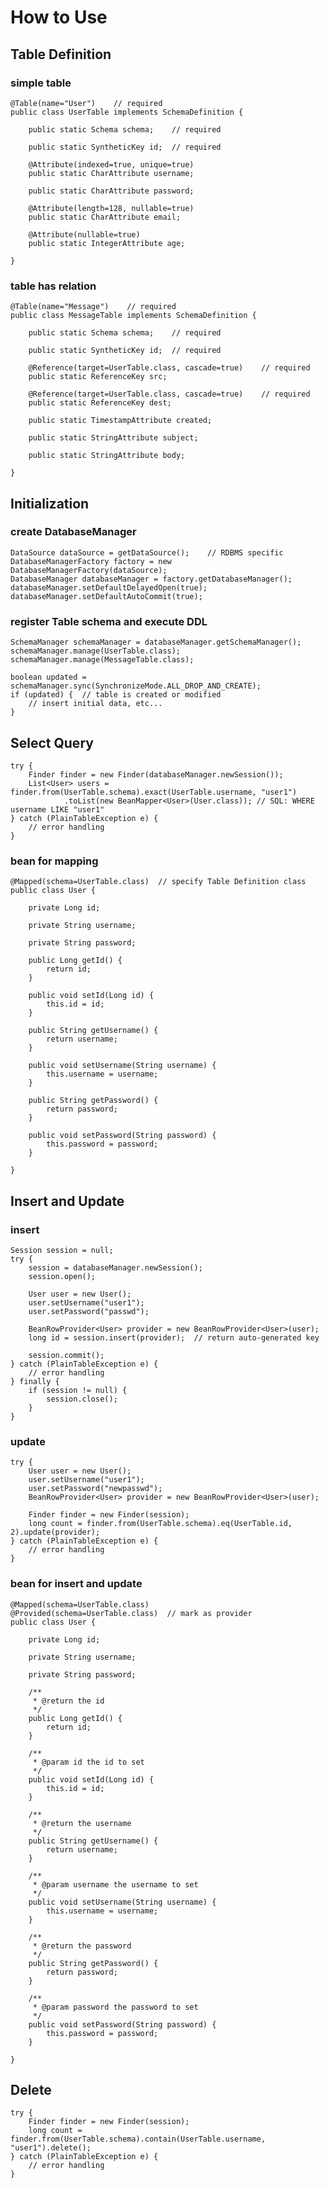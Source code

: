 # How to Use #
## Table Definition ##
### simple table ###

	@Table(name="User")    // required
	public class UserTable implements SchemaDefinition {
	
		public static Schema schema;    // required
	
		public static SyntheticKey id;  // required
	
		@Attribute(indexed=true, unique=true)
		public static CharAttribute username;
	
		public static CharAttribute password;
	
		@Attribute(length=128, nullable=true)
		public static CharAttribute email;
	
		@Attribute(nullable=true)
		public static IntegerAttribute age;
	
	}

### table has relation ###

	@Table(name="Message")    // required
	public class MessageTable implements SchemaDefinition {
	
		public static Schema schema;    // required
	
		public static SyntheticKey id;  // required
	
		@Reference(target=UserTable.class, cascade=true)    // required
		public static ReferenceKey src;
	
		@Reference(target=UserTable.class, cascade=true)    // required
		public static ReferenceKey dest;
	
		public static TimestampAttribute created;
	
		public static StringAttribute subject;
	
		public static StringAttribute body;
	
	}

## Initialization ##
### create DatabaseManager ###

	DataSource dataSource = getDataSource();    // RDBMS specific
	DatabaseManagerFactory factory = new DatabaseManagerFactory(dataSource);
	DatabaseManager databaseManager = factory.getDatabaseManager();
	databaseManager.setDefaultDelayedOpen(true);
	databaseManager.setDefaultAutoCommit(true);

### register Table schema and execute DDL ###

	SchemaManager schemaManager = databaseManager.getSchemaManager();
	schemaManager.manage(UserTable.class);
	schemaManager.manage(MessageTable.class);

	boolean updated = schemaManager.sync(SynchronizeMode.ALL_DROP_AND_CREATE);
	if (updated) {  // table is created or modified
		// insert initial data, etc...
	}


## Select Query ##

    try {
        Finder finder = new Finder(databaseManager.newSession());
        List<User> users = finder.from(UserTable.schema).exact(UserTable.username, "user1")
                .toList(new BeanMapper<User>(User.class)); // SQL: WHERE username LIKE "user1"
    } catch (PlainTableException e) {
        // error handling
    }

### bean for mapping ###

	@Mapped(schema=UserTable.class)  // specify Table Definition class
	public class User {
	
		private Long id;
	
		private String username;
	
		private String password;
	
		public Long getId() {
			return id;
		}
	
		public void setId(Long id) {
			this.id = id;
		}
	
		public String getUsername() {
			return username;
		}
	
		public void setUsername(String username) {
			this.username = username;
		}
	
		public String getPassword() {
			return password;
		}
	
		public void setPassword(String password) {
			this.password = password;
		}
	
	}

## Insert and Update ##
### insert ###

	Session session = null;
	try {
		session = databaseManager.newSession();
		session.open();

		User user = new User();
		user.setUsername("user1");
		user.setPassword("passwd");

		BeanRowProvider<User> provider = new BeanRowProvider<User>(user);
		long id = session.insert(provider);  // return auto-generated key

		session.commit();
	} catch (PlainTableException e) {
		// error handling
	} finally {
		if (session != null) {
			session.close();
		}
	}

### update ###

    try {
		User user = new User();
		user.setUsername("user1");
		user.setPassword("newpasswd");
		BeanRowProvider<User> provider = new BeanRowProvider<User>(user);

        Finder finder = new Finder(session);
        long count = finder.from(UserTable.schema).eq(UserTable.id, 2).update(provider);
    } catch (PlainTableException e) {
        // error handling
    }


### bean for insert and update ###

	@Mapped(schema=UserTable.class)
	@Provided(schema=UserTable.class)  // mark as provider
	public class User {
	
		private Long id;
	
		private String username;
	
		private String password;
	
		/**
		 * @return the id
		 */
		public Long getId() {
			return id;
		}
	
		/**
		 * @param id the id to set
		 */
		public void setId(Long id) {
			this.id = id;
		}
	
		/**
		 * @return the username
		 */
		public String getUsername() {
			return username;
		}
	
		/**
		 * @param username the username to set
		 */
		public void setUsername(String username) {
			this.username = username;
		}
	
		/**
		 * @return the password
		 */
		public String getPassword() {
			return password;
		}
	
		/**
		 * @param password the password to set
		 */
		public void setPassword(String password) {
			this.password = password;
		}
	
	}


## Delete ##

    try {
        Finder finder = new Finder(session);
        long count = finder.from(UserTable.schema).contain(UserTable.username, "user1").delete();
    } catch (PlainTableException e) {
        // error handling
    }
